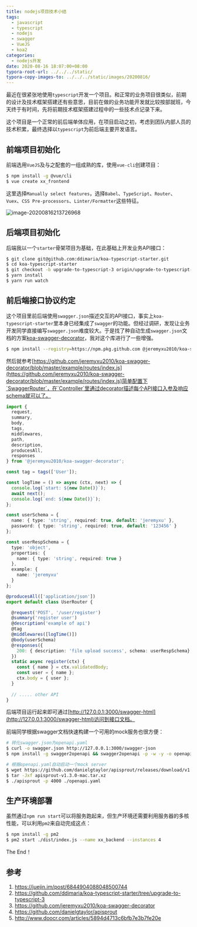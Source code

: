 ```yaml
---
title: nodejs项目技术小结
tags:
  - javascript
  - typescript
  - nodejs
  - swagger
  - VueJS
  - koa2
categories:
  - nodejs开发
date: 2020-08-16 18:07:00+08:00
typora-root-url: ../../../static/
typora-copy-images-to: ../../../static/images/20200816/
---
```




最近在很紧张地使用`typescript`开发一个项目。和正常的业务项目很类似，前期的设计及技术框架搭建还有些意思，目前在做的业务功能开发就比较按部就班，今天终于有时间，先将前期技术框架搭建过程中的一些技术点记录下来。

这个项目是一个正常的前后端单体应用，在项目启动之初，考虑到团队内部人员的技术积累，最终选择以`typescript`为前后端主要开发语言。

## 前端项目初始化

前端选用`VueJS`及与之配套的一组成熟的库，使用`vue-cli`创建项目：

```bash
$ npm install -g @vue/cli
$ vue create xx_frontend
```

这里选择`Manually select features`，选择`Babel`、`TypeScript`、`Router`、`Vuex`、`CSS Pre-processors`、`Linter/Formatter`这些特征。

![image-20200816213726968](/images/20200816/image-20200816213726968.png)

## 后端项目初始化

后端我以一个`starter`骨架项目为基础，在此基础上开发业务API接口：

```bash
$ git clone git@github.com:ddimaria/koa-typescript-starter.git
$ cd koa-typescript-starter
$ git checkout -b upgrade-to-typescript-3 origin/upgrade-to-typescript-3
$ yarn install
$ yarn run watch
```

## 前后端接口协议约定

这个项目里前后端使用`swagger.json`描述交互的API接口，事实上`koa-typescript-starter`里本身已经集成了`swagger`的功能。但经过调研，发现让业务开发同学直接编写`swagger.json`难度较大。于是找了种自动生成`swagger.json`文档的方案[koa-swagger-decorator](koa-swagger-decorator)，我对这个库进行了一些增强。

```bash
$ npm install --registry=https://npm.pkg.github.com @jeremyxu2010/koa-swagger-decorator@1.6.1 --save
```

然后就参考[https://github.com/jeremyxu2010/koa-swagger-decorator/blob/master/example/routes/index.js](https://github.com/jeremyxu2010/koa-swagger-decorator/blob/master/example/routes/index.js)简单配置下`SwaggerRouter`，在`Controller`里通过decorator描述每个API接口入参及响应schema就可以了。

```typescript
import {
  request,
  summary,
  body,
  tags,
  middlewares,
  path,
  description,
  producesAll,
  responses
} from '@jeremyxu2010/koa-swagger-decorator';

const tag = tags(['User']);

const logTime = () => async (ctx, next) => {
  console.log(`start: ${new Date()}`);
  await next();
  console.log(`end: ${new Date()}`);
};

const userSchema = {
  name: { type: 'string', required: true, default: 'jeremyxu' },
  password: { type: 'string', required: true, default: '123456' }
};

const userRespSchema = {
  type: 'object',
  properties: {
    name: { type: 'string', required: true }
  },
  example: {
    name: 'jeremyxu'
  }
};

@producesAll(['application/json'])
export default class UserRouter {

  @request('POST', '/user/register')
  @summary('register user')
  @description('example of api')
  @tag
  @middlewares([logTime()])
  @body(userSchema)
  @responses({
    200: { description: 'file upload success', schema: userRespSchema}
  })
  static async register(ctx) {
    const { name } = ctx.validatedBody;
    const user = { name };
    ctx.body = { user };
  }
  
  // ..... other API
}
```

后端项目运行起来即可通过[http://127.0.0.1:3000/swagger-html](http://127.0.0.1:3000/swagger-html)访问到接口文档。

前端同学根据swagger文档快速构建一个可用的mock服务也很方便：

```bash
# 转化swagger.json为openapi.yaml
$ curl -o swagger.json http://127.0.0.1:3000/swagger-json
$ npm install -g swagger2openapi && swagger2openapi -p -w -y -o openapi.yaml swagger.json

# 根据openapi.yaml自动启动一个mock server
$ wget https://github.com/danielgtaylor/apisprout/releases/download/v1.3.0/apisprout-v1.3.0-mac.tar.xz
$ tar -Jxf apisprout-v1.3.0-mac.tar.xz
$ ./apisprout -p 4000 ./openapi.yaml
```

## 生产环境部署

虽然通过`npm run start`可以将服务跑起来，但生产环境还需要利用服务器的多核性能，可以利用`pm2`来自动完成这点：

```bash
$ npm install -g pm2
$ pm2 start ./dist/index.js --name xx_backend --instances 4
```

The End！

## 参考

1. https://juejin.im/post/6844904088048500744
2. https://github.com/ddimaria/koa-typescript-starter/tree/upgrade-to-typescript-3
3. https://github.com/jeremyxu2010/koa-swagger-decorator
4. https://github.com/danielgtaylor/apisprout
5. http://www.doocr.com/articles/5894d4713c6bfb7e3b7fe20e

